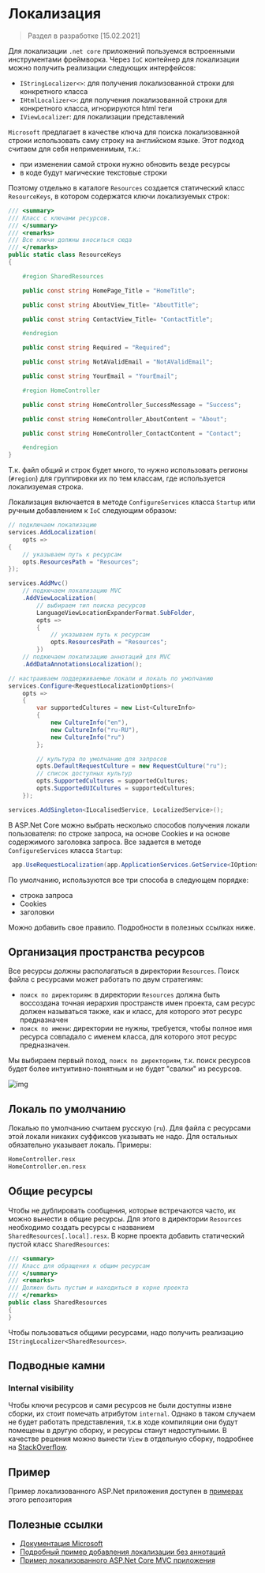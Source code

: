 # Локализация

> Раздел в разработке [15.02.2021]

Для локализации `.net core` приложений пользуемся встроенными инструментами фреймворка. Через `IoC` контейнер для локализации можно получить реализации следующих интерфейсов:

- `IStringLocalizer<>`: для получения локализованной строки для конкретного класса
- `IHtmlLocalizer<>`: для получения локализованной строки для конкретного класса, игнорируются html теги
- `IViewLocalizer`: для локализации представлений

`Microsoft` предлагает в качестве ключа для поиска локализованной строки использовать саму строку на английском языке. Этот подход считаем для себя неприменимым, т.к.:

- при изменении самой строки нужно обновить везде ресурсы
- в коде будут магические текстовые строки

Поэтому отдельно в каталоге `Resources` создается статический класс `ResourceKeys`, в котором содержатся ключи локализуемых строк:

```csharp
/// <summary>
/// Класс с ключами ресурсов.
/// </summary>
/// <remarks>
/// Все ключи должны вноситься сюда
/// </remarks>
public static class ResourceKeys
{

    #region SharedResources

    public const string HomePage_Title = "HomeTitle";

    public const string AboutView_Title= "AboutTitle";

    public const string ContactView_Title= "ContactTitle";

    #endregion

    public const string Required = "Required";

    public const string NotAValidEmail = "NotAValidEmail";

    public const string YourEmail = "YourEmail";

    #region HomeController

    public const string HomeController_SuccessMessage = "Success";

    public const string HomeController_AboutContent = "About";

    public const string HomeController_ContactContent = "Contact";

    #endregion
}
```

Т.к. файл общий и строк будет много, то нужно использовать регионы (`#region`) для группировки их по тем классам, где используется локализуемая строка.

Локализация включается в методе `ConfigureServices` класса `Startup` или ручным добавлением к `IoC` следующим образом:

```csharp
// подключаем локализацию
services.AddLocalization(
    opts =>
{
    // указываем путь к ресурсам
    opts.ResourcesPath = "Resources";
});

services.AddMvc()
    // подкючаем локализацию MVC
    .AddViewLocalization(
        // выбираем тип поиска ресурсов
        LanguageViewLocationExpanderFormat.SubFolder,
        opts =>
        {
            // указываем путь к ресурсам
            opts.ResourcesPath = "Resources";
        })
    // подкючаем локализацию аннотаций для MVC
    .AddDataAnnotationsLocalization();

// настраиваем поддерживаемые локали и локаль по умолчанию
services.Configure<RequestLocalizationOptions>(
    opts =>
    {
        var supportedCultures = new List<CultureInfo>
        {
            new CultureInfo("en"),
            new CultureInfo("ru-RU"),
            new CultureInfo("ru")
        };

        // культура по умолчанию для запросов
        opts.DefaultRequestCulture = new RequestCulture("ru");
        // список доступных культур
        opts.SupportedCultures = supportedCultures;
        opts.SupportedUICultures = supportedCultures;
    });

services.AddSingleton<ILocalisedService, LocalizedService>();
```

В ASP.Net Core можно выбрать несколько способов получения локали пользователя: по строке запроса, на основе Cookies и на основе содержимого заголовка запроса. Все задается в методе `ConfigureServices` класса `Startup`:

```csharp
 app.UseRequestLocalization(app.ApplicationServices.GetService<IOptions<RequestLocalizationOptions>>().Value);

```

По умолчанию, используются все три способа в следующем порядке:

- строка запроса
- Cookies
- заголовки

Можно добавить свое правило. Подробности в полезных ссылках ниже.

## Организация пространства ресурсов

Все ресурсы должны располагаться в директории `Resources`. Поиск файла с ресурсами может работать по двум стратегиям:

- `поиск по директориям`: в директории `Resources` должна быть воссоздана точная иерархия пространств имен проекта, сам ресурс должен называться также, как и класс, для которого этот ресурс предназначен
- `поиск по имени`: директории не нужны, требуется, чтобы полное имя ресурса совпадало с именем класса, для которого этот ресурс предназначен.

Мы выбираем первый поход, `поиск по директориям`, т.к. поиск ресурсов будет более интуитивно-понятным и не будет "свалки" из ресурсов.

![img](../images/ResourcesStructure.png)

## Локаль по умолчанию

Локалью по умолчанию считаем русскую (`ru`). Для файла с ресурсами этой локали никаких суффиксов указывать не надо. Для остальных обязательно указывает локаль. Примеры:

```bash
HomeController.resx
HomeController.en.resx
```

## Общие ресурсы

Чтобы не дублировать сообщения, которые встречаются часто, их можно вынести в общие ресурсы. Для этого в директории `Resources` необходимо создать ресурсы с названием `SharedResources[.local].resx`. В корне проекта добавить статический пустой класс `SharedResources`:

```csharp
/// <summary>
/// Класс для обращения к общим ресурсам
/// </summary>
/// <remarks>
/// Должен быть пустым и находиться в корне проекта
/// </remarks>
public class SharedResources
{
}
```

Чтобы пользоваться общими ресурсами, надо получить реализацию `IStringLocalizer<SharedResources>`.

## Подводные камни

### Internal visibility

Чтобы ключи ресурсов и сами ресурсов не были доступны извне сборки, их стоит помечать атрибутом `internal`. Однако в таком случаем не будет работать представления, т.к.в  ходе компиляции они будут помещены в другую сборку, и ресурсы станут недоступными. В качестве решения можно вынести `View` в отдельную сборку, подробнее на [StackOverflow](https://stackoverflow.com/questions/25520672/use-an-internal-class-in-razor-view).

## Пример

Пример локализованного ASP.Net приложения доступен в [примерах](https://github.com/MarvinBand/Guidelines/tree/develop/samples) этого репозитория

## Полезные ссылки

- [Документация Microsoft](https://docs.microsoft.com/en-us/aspnet/core/fundamentals/localization?view=aspnetcore-2.1)
- [Подробный пример добавления локализации без аннотаций](https://andrewlock.net/adding-localisation-to-an-asp-net-core-application/)
- [Пример локализованного ASP.Net Core MVC приложения](https://github.com/aspnet/Entropy/tree/master/samples/Localization.StarterWeb)